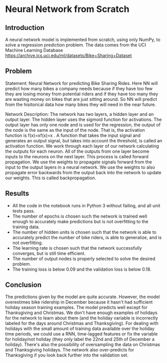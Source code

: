 # Neural Network from Scratch

## Introduction
A neural network model is implemented from scratch, using only NumPy, to solve a regression prediction problem. The data comes from the UCI Machine Learning Database https://archive.ics.uci.edu/ml/datasets/Bike+Sharing+Dataset

## Problem
Statement: Neural Network for predicting Bike Sharing Rides. Here NN will predict how many bikes a company needs because if they have too few they are losing money from potential riders and if they have too many they are wasting money on bikes that are just sitting around. So NN will predict from the hisitorical data how many bikes they will need in the near future.

Network Description: The network has two layers, a hidden layer and an output layer. The hidden layer uses the sigmoid function for activations. The output layer has only one node and is used for the regression, the output of the node is the same as the input of the node. That is, the activation function is f(x)=xf(x)=x . A function that takes the input signal and generates an output signal, but takes into account the threshold, is called an activation function. We work through each layer of our network calculating the outputs for each neuron. All of the outputs from one layer become inputs to the neurons on the next layer. This process is called forward propagation. We use the weights to propagate signals forward from the input to the output layers in a neural network. We use the weights to also propagate error backwards from the output back into the network to update our weights. This is called backpropagation.

## Results
- All the code in the notebook runs in Python 3 without failing, and all unit tests pass.
- The number of epochs is chosen such the network is trained well enough to accurately make predictions but is not overfitting to the training data.
- The number of hidden units is chosen such that the network is able to accurately predict the number of bike riders, is able to generalize, and is not overfitting.
- The learning rate is chosen such that the network successfully converges, but is still time efficient.
- The number of output nodes is properly selected to solve the desired problem.
- The training loss is below 0.09 and the validation loss is below 0.18.

## Conclusion
The predictions given by the model are quite accurate. However, the model overestimes bike ridership in December because it hasn't had sufficient holiday season training examples. The model predicts well except for Thanksgiving and Christmas. We don't have enough examples of holidays for the network to learn about them (and the holiday variable is incorrectly labeled for the days around Christmas and Thanksgiving). For dealing with holidays with the small amount of training data available over the holiday time periods, we could use a RNN, time-lagged features or fix the variable for holiday/not holiday (they only label the 22nd and 25th of December a holiday). There's also the possibility of oversampling the data on Christmas and Thanksgiving holidays. The network also over-predicts for Thanksgiving if you look back further into the validation set.

